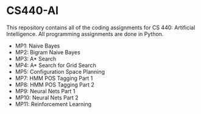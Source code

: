 # CS440-AI

This repository contains all of the coding assignments for CS 440: Artificial Intelligence. All programming assignments are done in Python.

- MP1: Naive Bayes
- MP2: Bigram Naive Bayes
- MP3: A* Search
- MP4: A* Search for Grid Search
- MP5: Configuration Space Planning
- MP7: HMM POS Tagging Part 1
- MP8: HMM POS Tagging Part 2
- MP9: Neural Nets Part 1
- MP10: Neural Nets Part 2
- MP11: Reinforcement Learning